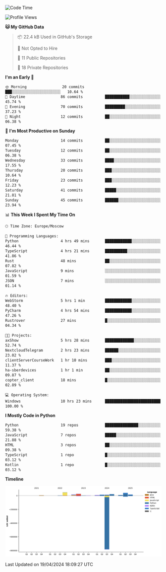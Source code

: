 <!--START_SECTION:waka-->
![Code Time](http://img.shields.io/badge/Code%20Time-265%20hrs%209%20mins-blue)

![Profile Views](http://img.shields.io/badge/Profile%20Views-0-blue)

**🐱 My GitHub Data** 

> 📦 22.4 kB Used in GitHub's Storage 
 > 
> 🚫 Not Opted to Hire
 > 
> 📜 11 Public Repositories 
 > 
> 🔑 18 Private Repositories 
 > 
**I'm an Early 🐤** 

```text
🌞 Morning                20 commits          ███░░░░░░░░░░░░░░░░░░░░░░   10.64 % 
🌆 Daytime                86 commits          ███████████░░░░░░░░░░░░░░   45.74 % 
🌃 Evening                70 commits          █████████░░░░░░░░░░░░░░░░   37.23 % 
🌙 Night                  12 commits          ██░░░░░░░░░░░░░░░░░░░░░░░   06.38 % 
```
📅 **I'm Most Productive on Sunday** 

```text
Monday                   14 commits          ██░░░░░░░░░░░░░░░░░░░░░░░   07.45 % 
Tuesday                  12 commits          ██░░░░░░░░░░░░░░░░░░░░░░░   06.38 % 
Wednesday                33 commits          ████░░░░░░░░░░░░░░░░░░░░░   17.55 % 
Thursday                 20 commits          ███░░░░░░░░░░░░░░░░░░░░░░   10.64 % 
Friday                   23 commits          ███░░░░░░░░░░░░░░░░░░░░░░   12.23 % 
Saturday                 41 commits          █████░░░░░░░░░░░░░░░░░░░░   21.81 % 
Sunday                   45 commits          ██████░░░░░░░░░░░░░░░░░░░   23.94 % 
```


📊 **This Week I Spent My Time On** 

```text
🕑︎ Time Zone: Europe/Moscow

💬 Programming Languages: 
Python                   4 hrs 49 mins       ████████████░░░░░░░░░░░░░   46.44 % 
TypeScript               4 hrs 21 mins       ██████████░░░░░░░░░░░░░░░   41.86 % 
Rust                     48 mins             ██░░░░░░░░░░░░░░░░░░░░░░░   07.82 % 
JavaScript               9 mins              ░░░░░░░░░░░░░░░░░░░░░░░░░   01.59 % 
JSON                     7 mins              ░░░░░░░░░░░░░░░░░░░░░░░░░   01.14 % 

🔥 Editors: 
WebStorm                 5 hrs 1 min         ████████████░░░░░░░░░░░░░   48.40 % 
PyCharm                  4 hrs 54 mins       ████████████░░░░░░░░░░░░░   47.26 % 
Rustrover                27 mins             █░░░░░░░░░░░░░░░░░░░░░░░░   04.34 % 

🐱‍💻 Projects: 
axShow                   5 hrs 28 mins       █████████████░░░░░░░░░░░░   52.74 % 
NextcloudTelegram        2 hrs 23 mins       ██████░░░░░░░░░░░░░░░░░░░   23.02 % 
clientServerCourseWork   1 hr 10 mins        ███░░░░░░░░░░░░░░░░░░░░░░   11.37 % 
ha-sberdevices           1 hr 1 min          ██░░░░░░░░░░░░░░░░░░░░░░░   09.87 % 
copter_client            18 mins             █░░░░░░░░░░░░░░░░░░░░░░░░   02.89 % 

💻 Operating System: 
Windows                  10 hrs 23 mins      █████████████████████████   100.00 % 
```

**I Mostly Code in Python** 

```text
Python                   19 repos            ███████████████░░░░░░░░░░   59.38 % 
JavaScript               7 repos             █████░░░░░░░░░░░░░░░░░░░░   21.88 % 
HTML                     3 repos             ██░░░░░░░░░░░░░░░░░░░░░░░   09.38 % 
TypeScript               1 repo              █░░░░░░░░░░░░░░░░░░░░░░░░   03.12 % 
Kotlin                   1 repo              █░░░░░░░░░░░░░░░░░░░░░░░░   03.12 % 
```



**Timeline**

![Lines of Code chart](https://raw.githubusercontent.com/adlemx/adlemx/main/assets/bar_graph.png)


 Last Updated on 19/04/2024 18:09:27 UTC
<!--END_SECTION:waka-->
